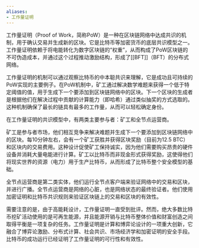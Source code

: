 ```yaml
---
aliases:
- 工作量证明
---
```

工作量证明（Proof of Work，简称PoW）是一种在区块链网络中达成共识的机制，用于确认交易并生成新的区块。它是比特币等加密货币的底层共识模型之一。工作量证明依赖于将电能转化为数字区块链的“权重”，从而构成了PoW区块链的不可伪造成本，并通过这个过程推动激励结构，形成了[[BFT]]（BFT）的分布式网络。

工作量证明的机制可以通过观察比特币的中本聪共识来理解，它是成功且可持续的PoW实现的主要例子。在PoW机制中，矿工通过解决数学难题来获得一个低于特定阈值的值，用于生成下一个要添加到区块链网络中的区块。下一个区块的生成者是根据他们在解决过程中贡献的计算能力（即哈希）通过类似抽奖的方式选取的。这种机制确保了最长的链具有最多的工作量，从而可以轻松确定身份。

在工作量证明的共识模型中，有两类主要参与者：矿工和全节点运营商。

矿工是参与者市场，他们相互竞争来解决难题并生成下一个要添加到区块链网络中的区块。每10分钟左右，会有一个矿工获胜并获得区块奖励（目前为12.5 BTC）和区块内的交易费用。这种设计促使矿工保持诚实，因为他们需要购买昂贵的硬件设备并消耗大量电能进行计算。矿工以比特币而非现金形式获得奖励，这使得他们将现实世界的资源（电力）用于生产比特币，从而形成了比特币整个安全模型的基础。

全节点运营商是第二类实体，他们运行全节点客户端来验证网络中的交易和区块，并进行广播。全节点运营商是网络的心脏，也是网络状态的最终验证者。他们使用加密证明和比特币共识规则来验证区块链上的交易和区块的有效性。

需要注意的是，由于高能耗设计，工作量证明一直受到批评。然而，绝大多数比特币挖矿活动使用的是可再生能源，并且能源开销与比特币整体价值和财富创造之间取得平衡是一项复杂的任务。工作量证明是计算和博弈论设计的一项重大创新，它融合了博弈论激励、分布式计算、社会共识、市场经济学和加密证明的安全手段。比特币的成功运行已经证明了工作量证明的可行性和有效性。
